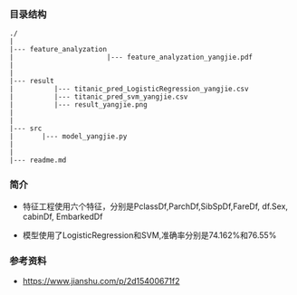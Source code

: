 ###    目录结构

```
./
|
|--- feature_analyzation
|                       |--- feature_analyzation_yangjie.pdf
|
|
|--- result
|          |--- titanic_pred_LogisticRegression_yangjie.csv
|          |--- titanic_pred_svm_yangjie.csv
|          |--- result_yangjie.png
|
|
|--- src
|       |--- model_yangjie.py
|
|
|--- readme.md
```
###	简介
*	特征工程使用六个特征，分别是PclassDf,ParchDf,SibSpDf,FareDf, df.Sex, cabinDf, EmbarkedDf

*	模型使用了LogisticRegression和SVM,准确率分别是74.162%和76.55%


###	参考资料

*	https://www.jianshu.com/p/2d15400671f2  
